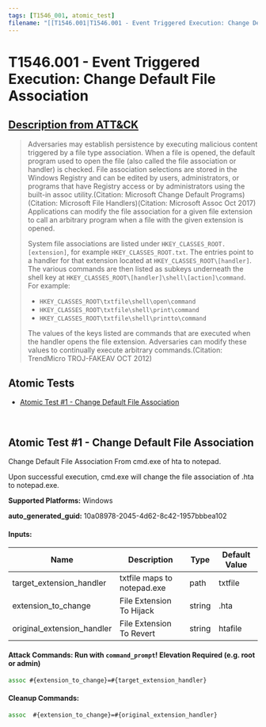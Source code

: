 ```yaml
---
tags: [T1546_001, atomic_test]
filename: "[[T1546.001|T1546.001 - Event Triggered Execution: Change Default File Association]]"
---
```


# T1546.001 - Event Triggered Execution: Change Default File Association
## [Description from ATT&CK](https://attack.mitre.org/techniques/T1546/001)
<blockquote>Adversaries may establish persistence by executing malicious content triggered by a file type association. When a file is opened, the default program used to open the file (also called the file association or handler) is checked. File association selections are stored in the Windows Registry and can be edited by users, administrators, or programs that have Registry access or by administrators using the built-in assoc utility.(Citation: Microsoft Change Default Programs)(Citation: Microsoft File Handlers)(Citation: Microsoft Assoc Oct 2017) Applications can modify the file association for a given file extension to call an arbitrary program when a file with the given extension is opened.

System file associations are listed under <code>HKEY_CLASSES_ROOT\.[extension]</code>, for example <code>HKEY_CLASSES_ROOT\.txt</code>. The entries point to a handler for that extension located at <code>HKEY_CLASSES_ROOT\\[handler]</code>. The various commands are then listed as subkeys underneath the shell key at <code>HKEY_CLASSES_ROOT\\[handler]\shell\\[action]\command</code>. For example: 

* <code>HKEY_CLASSES_ROOT\txtfile\shell\open\command</code>
* <code>HKEY_CLASSES_ROOT\txtfile\shell\print\command</code>
* <code>HKEY_CLASSES_ROOT\txtfile\shell\printto\command</code>

The values of the keys listed are commands that are executed when the handler opens the file extension. Adversaries can modify these values to continually execute arbitrary commands.(Citation: TrendMicro TROJ-FAKEAV OCT 2012)</blockquote>

## Atomic Tests

- [Atomic Test #1 - Change Default File Association](#atomic-test-1---change-default-file-association)


<br/>

## Atomic Test #1 - Change Default File Association
Change Default File Association From cmd.exe of hta to notepad.

Upon successful execution, cmd.exe will change the file association of .hta to notepad.exe.

**Supported Platforms:** Windows


**auto_generated_guid:** 10a08978-2045-4d62-8c42-1957bbbea102





#### Inputs:
| Name | Description | Type | Default Value |
|------|-------------|------|---------------|
| target_extension_handler | txtfile maps to notepad.exe | path | txtfile|
| extension_to_change | File Extension To Hijack | string | .hta|
| original_extension_handler | File Extension To Revert | string | htafile|


#### Attack Commands: Run with `command_prompt`!  Elevation Required (e.g. root or admin) 


```cmd
assoc #{extension_to_change}=#{target_extension_handler}
```

#### Cleanup Commands:
```cmd
assoc  #{extension_to_change}=#{original_extension_handler}
```





<br/>
